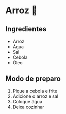 # Arroz :rice:

## Ingredientes

- Arroz
- Água
- Sal
- Cebola
- Óleo

## Modo de preparo

1. Pique a cebola e frite
2. Adicione o arroz e sal
3. Coloque água
4. Deixa cozinhar







